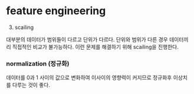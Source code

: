 # feature engineering

3. scailing

대부분의 데이터가 범위들이 다르고 단위가 다르다. 단위와 범위가 다른 경우 데이터끼리 직접적인 비교가 불가능하다. 이런 문제를 해결하기 위해 scailing을 진행한다.

### normalization (정규화)

데이터를 0과 1 사이의 값으로 변화하여 이사이의 영향력이 커지므로 정규화후 이상치를 다루는 것이 좋다. 

